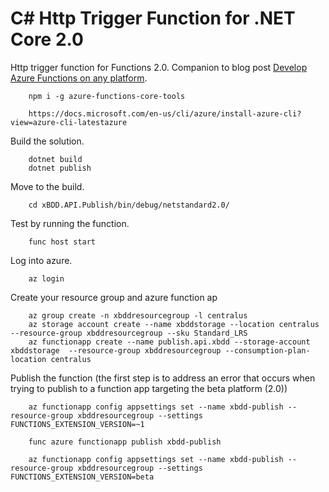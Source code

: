 # C# Http Trigger Function for .NET Core 2.0
Http trigger function for Functions 2.0. Companion to blog post [Develop Azure Functions on any platform](http://blogs.msdn.microsoft.com/appserviceteam/2017/09/25/develop-azure-functions-on-any-platform/).


        npm i -g azure-functions-core-tools

        https://docs.microsoft.com/en-us/cli/azure/install-azure-cli?view=azure-cli-latestazure

Build the solution.

        dotnet build
        dotnet publish

Move to the build.

        cd xBDD.API.Publish/bin/debug/netstandard2.0/

Test by running the function.

        func host start

Log into azure.

        az login

Create your resource group and azure function ap


        az group create -n xbddresourcegroup -l centralus
        az storage account create --name xbddstorage --location centralus --resource-group xbddresourcegroup --sku Standard_LRS
        az functionapp create --name publish.api.xbdd --storage-account xbddstorage  --resource-group xbddresourcegroup --consumption-plan-location centralus

Publish the function (the first step is to address an error that occurs when trying to publish to a function app targeting the beta platform (2.0))

        az functionapp config appsettings set --name xbdd-publish --resource-group xbddresourcegroup --settings FUNCTIONS_EXTENSION_VERSION=~1
        
        func azure functionapp publish xbdd-publish

        az functionapp config appsettings set --name xbdd-publish --resource-group xbddresourcegroup --settings FUNCTIONS_EXTENSION_VERSION=beta 
